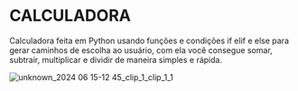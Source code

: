 # CALCULADORA 

Calculadora feita em Python usando funções e condições if elif e else para gerar caminhos de escolha ao usuário, com ela você consegue somar, subtrair, multiplicar e dividir de maneira simples e rápida.

![unknown_2024 06 15-12 45_clip_1_clip_1_1](https://github.com/WilliamRibeiR0/calculadora_python/assets/122944578/f3e6b38e-ae3f-42bd-a851-6d52d1acfa4e)
